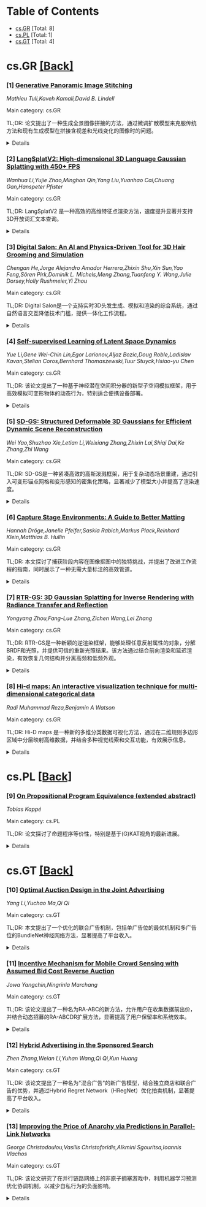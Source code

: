 <div id=toc></div>

# Table of Contents

- [cs.GR](#cs.GR) [Total: 8]
- [cs.PL](#cs.PL) [Total: 1]
- [cs.GT](#cs.GT) [Total: 4]


<div id='cs.GR'></div>

# cs.GR [[Back]](#toc)

### [1] [Generative Panoramic Image Stitching](https://arxiv.org/abs/2507.07133)
*Mathieu Tuli,Kaveh Kamali,David B. Lindell*

Main category: cs.GR

TL;DR: 论文提出了一种生成全景图像拼接的方法，通过微调扩散模型来克服传统方法和现有生成模型在拼接含视差和光线变化的图像时的问题。


<details>
  <summary>Details</summary>
Motivation: 传统的图像拼接方法在处理含视差和光线变化的图像时会产生重影等伪影，而现有生成模型无法合成大范围连贯的全景图。

Method: 该方法通过微调基于扩散的图像修复模型，以保留多参考图像的内容和布局，然后从单张参考图像生成无缝的全景图。

Result: 实验表明，该方法在图像质量和场景布局一致性方面显著优于基线方法。

Conclusion: 论文提出的方法能够生成无缝且视觉连贯的全景图，并忠实整合多参考图像的内容，解决了传统方法和现有生成模型的局限性。

Abstract: We introduce the task of generative panoramic image stitching, which aims to
synthesize seamless panoramas that are faithful to the content of multiple
reference images containing parallax effects and strong variations in lighting,
camera capture settings, or style. In this challenging setting, traditional
image stitching pipelines fail, producing outputs with ghosting and other
artifacts. While recent generative models are capable of outpainting content
consistent with multiple reference images, they fail when tasked with
synthesizing large, coherent regions of a panorama. To address these
limitations, we propose a method that fine-tunes a diffusion-based inpainting
model to preserve a scene's content and layout based on multiple reference
images. Once fine-tuned, the model outpaints a full panorama from a single
reference image, producing a seamless and visually coherent result that
faithfully integrates content from all reference images. Our approach
significantly outperforms baselines for this task in terms of image quality and
the consistency of image structure and scene layout when evaluated on captured
datasets.

</details>


### [2] [LangSplatV2: High-dimensional 3D Language Gaussian Splatting with 450+ FPS](https://arxiv.org/abs/2507.07136)
*Wanhua Li,Yujie Zhao,Minghan Qin,Yang Liu,Yuanhao Cai,Chuang Gan,Hanspeter Pfister*

Main category: cs.GR

TL;DR: LangSplatV2 是一种高效的高维特征点渲染方法，速度提升显著并支持3D开放词汇文本查询。


<details>
  <summary>Details</summary>
Motivation: 现有方法LangSplat在复杂场景中语言交互的应用中性能不足（8.2 FPS），限制了广泛应用。

Method: LangSplatV2 通过学习3D稀疏系数场，完全消除对重型解码器的依赖，并采用CUDA优化的稀疏系数渲染方法。

Result: LangSplatV2 在高分辨率图像上实现476.2 FPS的高维特征渲染和384.6 FPS的3D文本查询，速度提升42倍和47倍，同时提高了查询准确性。

Conclusion: LangSplatV2 在保持或超越查询准确性的同时，显著提升了性能，推动了3D语言交互应用的发展。

Abstract: In this paper, we introduce LangSplatV2, which achieves high-dimensional
feature splatting at 476.2 FPS and 3D open-vocabulary text querying at 384.6
FPS for high-resolution images, providing a 42 $\times$ speedup and a 47
$\times$ boost over LangSplat respectively, along with improved query accuracy.
LangSplat employs Gaussian Splatting to embed 2D CLIP language features into
3D, significantly enhancing speed and learning a precise 3D language field with
SAM semantics. Such advancements in 3D language fields are crucial for
applications that require language interaction within complex scenes. However,
LangSplat does not yet achieve real-time inference performance (8.2 FPS), even
with advanced A100 GPUs, severely limiting its broader application. In this
paper, we first conduct a detailed time analysis of LangSplat, identifying the
heavyweight decoder as the primary speed bottleneck. Our solution, LangSplatV2
assumes that each Gaussian acts as a sparse code within a global dictionary,
leading to the learning of a 3D sparse coefficient field that entirely
eliminates the need for a heavyweight decoder. By leveraging this sparsity, we
further propose an efficient sparse coefficient splatting method with CUDA
optimization, rendering high-dimensional feature maps at high quality while
incurring only the time cost of splatting an ultra-low-dimensional feature. Our
experimental results demonstrate that LangSplatV2 not only achieves better or
competitive query accuracy but is also significantly faster. Codes and demos
are available at our project page: https://langsplat-v2.github.io.

</details>


### [3] [Digital Salon: An AI and Physics-Driven Tool for 3D Hair Grooming and Simulation](https://arxiv.org/abs/2507.07387)
*Chengan He,Jorge Alejandro Amador Herrera,Zhixin Shu,Xin Sun,Yao Feng,Sören Pirk,Dominik L. Michels,Meng Zhang,Tuanfeng Y. Wang,Julie Dorsey,Holly Rushmeier,Yi Zhou*

Main category: cs.GR

TL;DR: Digital Salon是一个支持实时3D头发生成、模拟和渲染的综合系统，通过自然语言交互降低技术门槛，提供一体化工作流程。


<details>
  <summary>Details</summary>
Motivation: 传统3D头发建模方法计算复杂或需要网络训练，Digital Salon旨在提供一种直观、高效、易用的解决方案，降低技术门槛。

Method: 系统包括文本引导的头发检索、实时头发模拟、交互式头发优化和头发条件图像生成四个关键阶段。

Result: 用户研究表明，Digital Salon在快速原型制作上优于传统头发建模工作流，且具备在真实沙龙环境中部署的潜力。

Conclusion: Digital Salon通过自然语言交互和一体化工作流程，为不同技能水平的用户提供了高效、直观的3D头发建模解决方案。

Abstract: We introduce Digital Salon, a comprehensive hair authoring system that
supports real-time 3D hair generation, simulation, and rendering. Unlike
existing methods that focus on isolated parts of 3D hair modeling and involve a
heavy computation process or network training, Digital Salon offers a holistic
and interactive system that lowers the technical barriers of 3D hair modeling
through natural language-based interaction. The system guides users through
four key stages: text-guided hair retrieval, real-time hair simulation,
interactive hair refinement, and hair-conditioned image generation. This
cohesive workflow makes advanced hair design accessible to users of varying
skill levels and dramatically streamlines the creative process in digital media
with an intuitive, versatile, and efficient solution for hair modeling. User
studies show that our system can outperform traditional hair modeling workflows
for rapid prototyping. Furthermore, we provide insights into the benefits of
our system with future potential of deploying our system in real salon
environments. More details can be found on our project page:
https://digital-salon.github.io/.

</details>


### [4] [Self-supervised Learning of Latent Space Dynamics](https://arxiv.org/abs/2507.07440)
*Yue Li,Gene Wei-Chin Lin,Egor Larionov,Aljaz Bozic,Doug Roble,Ladislav Kavan,Stelian Coros,Bernhard Thomaszewski,Tuur Stuyck,Hsiao-yu Chen*

Main category: cs.GR

TL;DR: 该论文提出了一种基于神经潜在空间积分器的新型子空间模拟框架，用于高效模拟可变形物体的动态行为，特别适合便携设备部署。


<details>
  <summary>Details</summary>
Motivation: 传统模拟方法计算成本高昂，子空间模拟虽能提高性能但仍无法满足便携设备的严格要求。因此，研究团队提出了一种新方法来解决这一问题。

Method: 论文采用了一种基于自监督学习的神经潜在空间积分器，完全在潜在空间内操作，无需全空间计算，从而大幅提升效率。

Result: 该方法在涉及杆状、壳状和固体物体的复杂示例中表现优异，展示了其多功能性和广泛应用潜力。

Conclusion: 通过结合子空间模拟和神经潜在空间积分器，论文提出了一种高效且通用的方法，适用于便携设备，为动态行为模拟开辟了新方向。

Abstract: Modeling the dynamic behavior of deformable objects is crucial for creating
realistic digital worlds. While conventional simulations produce high-quality
motions, their computational costs are often prohibitive. Subspace simulation
techniques address this challenge by restricting deformations to a
lower-dimensional space, improving performance while maintaining visually
compelling results. However, even subspace methods struggle to meet the
stringent performance demands of portable devices such as virtual reality
headsets and mobile platforms. To overcome this limitation, we introduce a
novel subspace simulation framework powered by a neural latent-space
integrator. Our approach leverages self-supervised learning to enhance
inference stability and generalization. By operating entirely within latent
space, our method eliminates the need for full-space computations, resulting in
a highly efficient method well-suited for deployment on portable devices. We
demonstrate the effectiveness of our approach on challenging examples involving
rods, shells, and solids, showcasing its versatility and potential for
widespread adoption.

</details>


### [5] [SD-GS: Structured Deformable 3D Gaussians for Efficient Dynamic Scene Reconstruction](https://arxiv.org/abs/2507.07465)
*Wei Yao,Shuzhao Xie,Letian Li,Weixiang Zhang,Zhixin Lai,Shiqi Dai,Ke Zhang,Zhi Wang*

Main category: cs.GR

TL;DR: SD-GS是一种紧凑高效的高斯泼溅框架，用于复杂动态场景重建，通过引入可变形锚点网格和变形感知的密集化策略，显著减少了模型大小并提高了渲染速度。


<details>
  <summary>Details</summary>
Motivation: 当前的4D高斯框架在动态场景重建中虽具有高视觉保真度和快速渲染的优势，但在存储成本与复杂物理运动表征之间存在固有折衷，限制了其实际应用。

Method: SD-GS通过引入可变形锚点网格作为层次化和内存高效的场景表示，以及变形感知的密集化策略，优化了动态区域的建模并减少了静态区域的冗余。

Result: 实验表明，SD-GS相比现有方法平均减少了60%的模型大小，并提升了100%的FPS，同时在视觉质量上保持一致甚至更优。

Conclusion: SD-GS在提高计算效率的同时，显著提升了动态场景重建的实用性，为复杂动态场景的处理提供了更高效的解决方案。

Abstract: Current 4D Gaussian frameworks for dynamic scene reconstruction deliver
impressive visual fidelity and rendering speed, however, the inherent trade-off
between storage costs and the ability to characterize complex physical motions
significantly limits the practical application of these methods. To tackle
these problems, we propose SD-GS, a compact and efficient dynamic Gaussian
splatting framework for complex dynamic scene reconstruction, featuring two key
contributions. First, we introduce a deformable anchor grid, a hierarchical and
memory-efficient scene representation where each anchor point derives multiple
3D Gaussians in its local spatiotemporal region and serves as the geometric
backbone of the 3D scene. Second, to enhance modeling capability for complex
motions, we present a deformation-aware densification strategy that adaptively
grows anchors in under-reconstructed high-dynamic regions while reducing
redundancy in static areas, achieving superior visual quality with fewer
anchors. Experimental results demonstrate that, compared to state-of-the-art
methods, SD-GS achieves an average of 60\% reduction in model size and an
average of 100\% improvement in FPS, significantly enhancing computational
efficiency while maintaining or even surpassing visual quality.

</details>


### [6] [Capture Stage Environments: A Guide to Better Matting](https://arxiv.org/abs/2507.07623)
*Hannah Dröge,Janelle Pfeifer,Saskia Rabich,Markus Plack,Reinhard Klein,Matthias B. Hullin*

Main category: cs.GR

TL;DR: 本文探讨了捕获阶段内容在图像抠图中的独特挑战，并提出了改进工作流程的指南，同时展示了一种无需大量标注的高效管道。


<details>
  <summary>Details</summary>
Motivation: 捕获阶段的高端录制内容在电影、游戏等媒体中有广泛应用，但现有抠图算法难以应对其独特性，因此需要针对这些挑战提出解决方案。

Method: 通过分析捕获阶段内容的特性，提出改进工作流程，并设计了一种高效管道以适应定制设置，无需大量标注。此外，还提出了一种基于扩散模型的客观评估方法。

Result: 研究表明，所提出的方法能够有效应对捕获阶段内容的抠图挑战，并在离线及实时环境中均表现出色。

Conclusion: 本文不仅为实践中遇到的抠图问题提供了解决方案，还为未来研究提供了参考，强调了定制化工作流程的重要性。

Abstract: Capture stages are high-end sources of state-of-the-art recordings for
downstream applications in movies, games, and other media. One crucial step in
almost all pipelines is the matting of images to isolate the captured
performances from the background. While common matting algorithms deliver
remarkable performance in other applications like teleconferencing and mobile
entertainment, we found that they struggle significantly with the peculiarities
of capture stage content. The goal of our work is to share insights into those
challenges as a curated list of those characteristics along with a constructive
discussion for proactive intervention and present a guideline to practitioners
for an improved workflow to mitigate unresolved challenges. To this end, we
also demonstrate an efficient pipeline to adapt state-of-the-art approaches to
such custom setups without the need of extensive annotations, both offline and
real-time. For an objective evaluation, we propose a validation methodology
based on a leading diffusion model that highlights the benefits of our
approach.

</details>


### [7] [RTR-GS: 3D Gaussian Splatting for Inverse Rendering with Radiance Transfer and Reflection](https://arxiv.org/abs/2507.07733)
*Yongyang Zhou,Fang-Lue Zhang,Zichen Wang,Lei Zhang*

Main category: cs.GR

TL;DR: RTR-GS是一种新颖的逆渲染框架，能够处理任意反射属性的对象，分解BRDF和光照，并提供可信的重新光照结果。该方法通过结合前向渲染和延迟渲染，有效恢复几何结构并分离高频和低频外观。


<details>
  <summary>Details</summary>
Motivation: 论文针对3D高斯喷溅（3DGS）在处理反射物体时的不足，特别是逆渲染和重新光照方面的挑战，提出了一种新的解决方案。

Method: RTR-GS结合了前向渲染和延迟渲染的混合渲染模型，用于恢复几何结构和分离高频和低频外观。此外，还利用基于物理的延迟渲染分支优化BRDF和光照分解。

Result: 实验结果表明，该方法在增强新视图合成、法线估计、分解和重新光照方面表现出色，同时还保持了高效的训练和推理过程。

Conclusion: RTR-GS是一种有效的逆渲染框架，能够处理复杂的反射物体问题，并在多个任务中取得了显著改进。

Abstract: 3D Gaussian Splatting (3DGS) has demonstrated impressive capabilities in
novel view synthesis. However, rendering reflective objects remains a
significant challenge, particularly in inverse rendering and relighting. We
introduce RTR-GS, a novel inverse rendering framework capable of robustly
rendering objects with arbitrary reflectance properties, decomposing BRDF and
lighting, and delivering credible relighting results. Given a collection of
multi-view images, our method effectively recovers geometric structure through
a hybrid rendering model that combines forward rendering for radiance transfer
with deferred rendering for reflections. This approach successfully separates
high-frequency and low-frequency appearances, mitigating floating artifacts
caused by spherical harmonic overfitting when handling high-frequency details.
We further refine BRDF and lighting decomposition using an additional
physically-based deferred rendering branch. Experimental results show that our
method enhances novel view synthesis, normal estimation, decomposition, and
relighting while maintaining efficient training inference process.

</details>


### [8] [Hi-d maps: An interactive visualization technique for multi-dimensional categorical data](https://arxiv.org/abs/2507.07890)
*Radi Muhammad Reza,Benjamin A Watson*

Main category: cs.GR

TL;DR: Hi-D maps 是一种新的多维分类数据可视化方法，通过在二维规则多边形区域中分层映射高维数据，并结合多种视觉线索和交互功能，有效展示信息。


<details>
  <summary>Details</summary>
Motivation: 现有的高维数据可视化技术较少，尤其是在有效和节省空间的方式下展示大量数据维度。Hi-D maps 旨在解决这一问题。

Method: 将高维数据映射到二维规则多边形区域，通过分层切割多边形并使用视觉线索（如方向、厚度、颜色、可计数符号和文本）展示跨维度信息，同时提供交互和分层浏览功能。

Result: Hi-D maps 能够清晰展示高维数据，并支持灵活的交互探索，但在维度过多时效果会减弱。

Conclusion: Hi-D maps 提供了一种有效的高维数据可视化方法，适用于多维度信息的展示和交互探索，尤其在维度数量未超过感知极限时效果显著。

Abstract: In this paper, we present Hi-D maps, a novel method for the visualization of
multi-dimensional categorical data. Our work addresses the scarcity of
techniques for visualizing a large number of data-dimensions in an effective
and space-efficient manner. We have mapped the full data-space onto a 2D
regular polygonal region. The polygon is cut hierarchically with lines parallel
to a user-controlled, ordered sequence of sides, each representing a dimension.
We have used multiple visual cues such as orientation, thickness, color,
countable glyphs, and text to depict cross-dimensional information. We have
added interactivity and hierarchical browsing to facilitate flexible
exploration of the display: small areas can be scrutinized for details. Thus,
our method is also easily extendable to visualize hierarchical information. Our
glyph animations add an engaging aesthetic during interaction. Like many
visualizations, Hi-D maps become less effective when a large number of
dimensions stresses perceptual limits, but Hi-D maps may add clarity before
those limits are reached.

</details>


<div id='cs.PL'></div>

# cs.PL [[Back]](#toc)

### [9] [On Propositional Program Equivalence (extended abstract)](https://arxiv.org/abs/2507.07480)
*Tobias Kappé*

Main category: cs.PL

TL;DR: 论文探讨了命题程序等价性，特别是基于(G)KAT视角的最新进展。


<details>
  <summary>Details</summary>
Motivation: 普通程序等价性是不可判定的，但通过抽象语句的语义，命题等价性不仅是可判定的，而且实际可行。

Method: 研究采用了(Guarded) Kleene Algebra with Tests ((G)KAT)的视角来探讨命题程序等价性。

Result: 通过(G)KAT方法，可以有效地分析和验证命题程序的等价性。

Conclusion: 这一研究为命题程序等价性提供了新的理论基础和实用工具。

Abstract: General program equivalence is undecidable. However, if we abstract away the
semantics of statements, then this problem becomes not just decidable, but
practically feasible. For instance, a program of the form "if $b$ then $e$ else
$f$" should be equivalent to "if not $b$ then $f$ else $e$" - no matter what
$b$, $e$ and $f$ are. This kind of equivalence is known as propositional
equivalence. In this extended abstract, we discuss recent developments in
propositional program equivalence from the perspective of (Guarded) Kleene
Algebra with Tests, or (G)KAT.

</details>


<div id='cs.GT'></div>

# cs.GT [[Back]](#toc)

### [10] [Optimal Auction Design in the Joint Advertising](https://arxiv.org/abs/2507.07418)
*Yang Li,Yuchao Ma,Qi Qi*

Main category: cs.GT

TL;DR: 本文提出了一个优化的联合广告机制，包括单广告位的最优机制和多广告位的BundleNet神经网络方法，显著提高了平台收入。


<details>
  <summary>Details</summary>
Motivation: 现有联合广告机制由于过于关注单个广告主而忽视了广告组合结构，无法实现最优分配效率和收入提升。

Method: 在单广告位场景中提出最优机制；在多广告位场景中设计BundleNet神经网络方法，专门用于联合广告。

Result: 实验表明，BundleNet生成的机制在单广告位场景中接近理论分析结果，在多广告位场景中达到最优性能，显著增加收入并满足激励兼容性和个体合理性。

Conclusion: 本文提出的机制和BundleNet方法在联合广告中表现出色，能够有效提升平台收益和分配效率。

Abstract: Online advertising is a vital revenue source for major internet platforms.
Recently, joint advertising, which assigns a bundle of two advertisers in an ad
slot instead of allocating a single advertiser, has emerged as an effective
method for enhancing allocation efficiency and revenue. However, existing
mechanisms for joint advertising fail to realize the optimality, as they tend
to focus on individual advertisers and overlook bundle structures. This paper
identifies an optimal mechanism for joint advertising in a single-slot setting.
For multi-slot joint advertising, we propose \textbf{BundleNet}, a novel
bundle-based neural network approach specifically designed for joint
advertising. Our extensive experiments demonstrate that the mechanisms
generated by \textbf{BundleNet} approximate the theoretical analysis results in
the single-slot setting and achieve state-of-the-art performance in the
multi-slot setting. This significantly increases platform revenue while
ensuring approximate dominant strategy incentive compatibility and individual
rationality.

</details>


### [11] [Incentive Mechanism for Mobile Crowd Sensing with Assumed Bid Cost Reverse Auction](https://arxiv.org/abs/2507.07688)
*Jowa Yangchin,Ningrinla Marchang*

Main category: cs.GT

TL;DR: 该论文提出了一种名为RA-ABC的新方法，允许用户在收集数据前出价，并结合动态招募的RA-ABCDR扩展方法，显著提高了用户保留率和系统效率。


<details>
  <summary>Details</summary>
Motivation: 移动群智感知（MCS）系统中，用户通过反向拍卖框架提交数据，但传统方法可能导致资源浪费。论文旨在优化用户效用、任务提供者效用和平台效用，减少资源消耗。

Method: 提出RA-ABC方法，用户在数据收集前出价，仅胜出后执行任务；进一步扩展为RA-ABCDR，支持动态招募新用户。同时基于用户投资回报率（ROI）调整参与行为。

Result: 仿真结果显示，RA-ABC和RA-ABCDR优于传统方法，RA-ABCDR用户保留率提高54.6\%，拍卖成本降低22.2\%，系统性能在稳定性、公平性和成本效率方面均显著提升。

Conclusion: RA-ABC和RA-ABCDR通过优化投标和动态招募机制，显著提升了MCS系统的效率和可持续性，为未来的研究和实际应用提供了有价值的参考。

Abstract: Mobile Crowd Sensing (MCS) is the mechanism wherein people can contribute in
data collection process using their own mobile devices which have sensing
capabilities. Incentives are rewards that individuals get in exchange for data
they submit. Reverse Auction Bidding (RAB) is a framework that allows users to
place bids for selling the data they collected. Task providers can select users
to buy data from by looking at bids. Using the RAB framework, MCS system can be
optimized for better user utility, task provider utility and platform utility.
In this paper, we propose a novel approach called Reverse Auction with Assumed
Bid Cost (RA-ABC) which allows users to place a bid in the system before
collecting data. We opine that performing the tasks only after winning helps in
reducing resource consumption instead of performing the tasks before bidding.
User Return on Investment (ROI) is calculated with which they decide to further
participate or not by either increasing or decreasing their bids. We also
propose an extension of RA-ABC with dynamic recruitment (RA-ABCDR) in which we
allow new users to join the system at any time during bidding rounds.
Simulation results demonstrate that RA-ABC and RA-ABCDR outperform the widely
used Tullock Optimal Prize Function, with RA-ABCDR achieving up to 54.6\%
higher user retention and reducing auction cost by 22.2\%, thereby ensuring
more efficient and sustainable system performance. Extensive simulations
confirm that dynamic user recruitment significantly enhances performance across
stability, fairness, and cost-efficiency metrics.

</details>


### [12] [Hybrid Advertising in the Sponsored Search](https://arxiv.org/abs/2507.07711)
*Zhen Zhang,Weian Li,Yuhan Wang,Qi Qi,Kun Huang*

Main category: cs.GT

TL;DR: 该论文提出了一种名为"混合广告"的新广告模型，结合独立商店和联合广告的优势，并通过Hybrid Regret Network（HRegNet）优化拍卖机制，显著提高了平台收入。


<details>
  <summary>Details</summary>
Motivation: 传统广告模型和联合广告各自吸引不同的用户群体，导致点击率较低。为了克服这一限制并提高广告的普适性，论文提出了混合广告模型。

Method: 论文提出了一种新的混合广告模型，并通过Hybrid Regret Network（HRegNet）设计最优拍卖机制，确保策略激励兼容性和个体合理性。

Result: 在合成数据和真实数据上的实验表明，HRegNet生成的机制比现有基线方法显著提高了平台收入。

Conclusion: 混合广告模型及其优化机制HRegNet在广告投放中表现出色，为平台带来了更高的收入。

Abstract: Online advertisements are a primary revenue source for e-commerce platforms.
Traditional advertising models are store-centric, selecting winning stores
through auction mechanisms. Recently, a new approach known as joint advertising
has emerged, which presents sponsored bundles combining one store and one brand
in ad slots. Unlike traditional models, joint advertising allows platforms to
collect payments from both brands and stores. However, each of these two
advertising models appeals to distinct user groups, leading to low
click-through rates when users encounter an undesirable advertising model. To
address this limitation and enhance generality, we propose a novel advertising
model called ''Hybrid Advertising''. In this model, each ad slot can be
allocated to either an independent store or a bundle. To find the optimal
auction mechanisms in hybrid advertising, while ensuring nearly dominant
strategy incentive compatibility and individual rationality, we introduce the
Hybrid Regret Network (HRegNet), a neural network architecture designed for
this purpose. Extensive experiments on both synthetic and real-world data
demonstrate that the mechanisms generated by HRegNet significantly improve
platform revenue compared to established baseline methods.

</details>


### [13] [Improving the Price of Anarchy via Predictions in Parallel-Link Networks](https://arxiv.org/abs/2507.07915)
*George Christodoulou,Vasilis Christoforidis,Alkmini Sgouritsa,Ioannis Vlachos*

Main category: cs.GT

TL;DR: 该论文研究了在并行链路网络上的非原子拥塞游戏中，利用机器学习预测优化协调机制，以减少自私行为的负面影响。


<details>
  <summary>Details</summary>
Motivation: 研究动机在于通过机器学习预测改进协调机制，以优化社交成本并应对预测不准确的情况。

Method: 采用机器学习预测提供简单建议输入率的方法，设计协调机制，并分析其一致性和鲁棒性。

Result: 结果表明，在预测准确时能优化社交成本（一致性），预测不准确时损失最小（有界鲁棒性）；机制在所有单调成本函数下一致且鲁棒性最优。

Conclusion: 论文提供了一种在预测误差范围内平滑退化的鲁棒机制，并为其设置了误差容忍阈值。

Abstract: We study non-atomic congestion games on parallel-link networks with affine
cost functions. We investigate the power of machine-learned predictions in the
design of coordination mechanisms aimed at minimizing the impact of
selfishness. Our main results demonstrate that enhancing coordination
mechanisms with a simple advice on the input rate can optimize the social cost
whenever the advice is accurate (consistency), while only incurring minimal
losses even when the predictions are arbitrarily inaccurate (bounded
robustness). Moreover, we provide a full characterization of the consistent
mechanisms that holds for all monotone cost functions, and show that our
suggested mechanism is optimal with respect to the robustness. We further
explore the notion of smoothness within this context: we extend our mechanism
to achieve error-tolerance, i.e. we provide an approximation guarantee that
degrades smoothly as a function of the prediction error, up to a predetermined
threshold, while achieving a bounded robustness.

</details>
